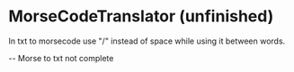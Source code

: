 # MorseCodeTranslator (unfinished)


In txt to morsecode use "/" instead of space while using it between words.

--
Morse to txt not complete
